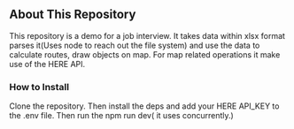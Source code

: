 
## About This Repository
This repository is a demo for a job interview. It takes data within xlsx format parses it(Uses node to reach out the file system) and use the data to calculate routes, draw objects on map. For map related operations it make use of the HERE API.

### How to Install
Clone the repository. Then install the deps and add your HERE API_KEY to the .env file. Then run the npm run dev( it uses concurrently.)


